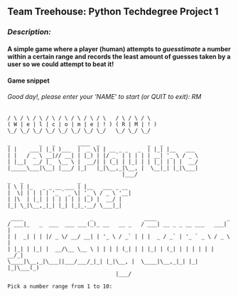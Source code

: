 ## Team Treehouse: Python Techdegree Project 1
### _Description:_
#### A simple game where a player (human) attempts to *guesstimate* a number within a certain range and records the least amount of guesses taken by a user so we could attempt to beat it!

#### Game snippet
###### Good day!, please enter your 'NAME' to start (or QUIT to exit): RM
 ``` _   _   _   _   _   _   _   _     _   _   _
 / \ / \ / \ / \ / \ / \ / \ / \   / \ / \ / \
( W | e | l | c | o | m | e | ! ) ( R | M | ! )
 \_/ \_/ \_/ \_/ \_/ \_/ \_/ \_/   \_/ \_/ \_/

 _         _   _       ____  _               _   _
| |    ___| |_( )___  |  _ \| | __ _ _   _  | |_| |__   ___
| |   / _ \ __|// __| | |_) | |/ _` | | | | | __| '_ \ / _ \
| |__|  __/ |_  \__ \ |  __/| | (_| | |_| | | |_| | | |  __/
|_____\___|\__| |___/ |_|   |_|\__,_|\__, |  \__|_| |_|\___|
                                     |___/
 _   _                 _
| \ | |_   _ _ __ ___ | |__   ___ _ __
|  \| | | | | '_ ` _ \| '_ \ / _ \ '__|
| |\  | |_| | | | | | | |_) |  __/ |
|_| \_|\__,_|_| |_| |_|_.__/ \___|_|

  ____                     _                ____                      _
 / ___|_   _  ___  ___ ___(_)_ __   __ _   / ___| __ _ _ __ ___   ___| |
| |  _| | | |/ _ \/ __/ __| | '_ \ / _` | | |  _ / _` | '_ ` _ \ / _ \ |
| |_| | |_| |  __/\__ \__ \ | | | | (_| | | |_| | (_| | | | | | |  __/_|
 \____|\__,_|\___||___/___/_|_| |_|\__, |  \____|\__,_|_| |_| |_|\___(_)
                                   |___/

Pick a number range from 1 to 10:
